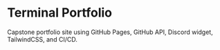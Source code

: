 # Terminal Portfolio

Capstone portfolio site using GitHub Pages, GitHub API, Discord widget, TailwindCSS, and CI/CD.